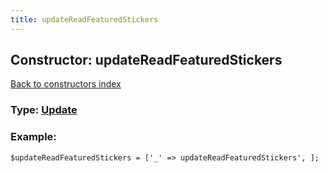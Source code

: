 ```yaml
---
title: updateReadFeaturedStickers
---
```

## Constructor: updateReadFeaturedStickers  
[Back to constructors index](index.md)






### Type: [Update](../types/Update.md)


### Example:

```
$updateReadFeaturedStickers = ['_' => updateReadFeaturedStickers', ];
```